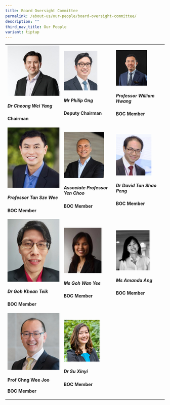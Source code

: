 ```yaml
---
title: Board Oversight Committee
permalink: /about-us/our-people/board-oversight-committee/
description: ""
third_nav_title: Our People
variant: tiptap
---
```

<table><tbody><tr><td rowspan="1" colspan="1"><a class="isomer-image-wrapper" href="/biography/board-oversight-committee/dr-cheong-wei-yang/"><img style="width: 100%;" height="auto" width="100%" alt="" src="/images/Biography/Board Oversight Committee/Profile_CheongWeiYang_v2.jpg"></a><h5>Dr Cheong Wei Yang</h5><p><strong>Chairman</strong></p></td><td rowspan="1" colspan="1"><a class="isomer-image-wrapper" href="/biography/board-oversight-committee/mr-philip-ong/"><img style="width: 70%;" height="auto" width="100%" alt="" src="/images/Biography/Board Oversight Committee/ds_philip_ong_boc_page_overview.jpg"></a><h5>Mr Philip Ong</h5><p><strong>Deputy Chairman</strong></p></td><td rowspan="1" colspan="1"><a class="isomer-image-wrapper" href="/biography/board-oversight-committee/professor-william-hwang/"><img style="width: 67%;" height="auto" width="100%" alt="" src="/images/Biography/Board Oversight Committee/Profile_Picture___Prof_William_Hwang_v2.jpg"></a><h5>Professor William Hwang</h5><p><strong>BOC Member</strong></p></td></tr><tr><td rowspan="1" colspan="1"><a class="isomer-image-wrapper" href="/biography/board-oversight-committee/professor-tan-sze-wee/"><img style="width: 100%" height="auto" width="100%" alt="" src="/images/Biography/Board Oversight Committee/professor tan sze wee.jpg"></a><h5>Professor Tan Sze Wee</h5><p><strong>BOC Member</strong></p></td><td rowspan="1" colspan="1"><div class="isomer-image-wrapper"><img style="width: 84%;" height="auto" width="100%" alt="" src="/images/Biography/Board Oversight Committee/Profile_Pic_AProf_Yen_Choo_v2.jpg"></div><h5>Associate Professor Yen Choo</h5><p><strong>BOC Member</strong></p></td><td rowspan="1" colspan="1"><div class="isomer-image-wrapper"><img style="width: 76%;" height="auto" width="100%" alt="" src="/images/Biography/Board Oversight Committee/associate professor david tan shao peng.jpg"></div><h5>Dr David Tan Shao Peng</h5><p><strong>BOC Member</strong></p></td></tr><tr><td rowspan="1" colspan="1"><div class="isomer-image-wrapper"><img style="width: 100%" height="auto" width="100%" alt="" src="/images/Biography/Board Oversight Committee/dr goh khean teik.jpg"></div><h5>Dr Goh Khean Teik</h5><p><strong>BOC Member</strong></p></td><td rowspan="1" colspan="1"><div class="isomer-image-wrapper"><img style="width: 79%;" height="auto" width="100%" alt="" src="/images/Biography/Board Oversight Committee/ms goh wan yee.jpg"></div><h5>Ms Goh Wan Yee</h5><p><strong>BOC Member</strong></p></td><td rowspan="1" colspan="1"><div class="isomer-image-wrapper"><img style="width: 72%;" height="auto" width="100%" alt="" src="/images/Biography/Board Oversight Committee/Amanda_photo.jpg"></div><h5>Ms Amanda Ang</h5><p><strong>BOC Member</strong></p></td></tr><tr><td rowspan="1" colspan="1"><div class="isomer-image-wrapper"><img style="width: 100%" height="auto" width="100%" alt="" src="/images/Biography/Board Oversight Committee/Photo_CWJ_resized.png"></div><h4>Prof Chng Wee Joo</h4><p><strong>BOC Member</strong></p></td><td rowspan="1" colspan="1"><div class="isomer-image-wrapper"><img style="width: 75%;" height="auto" width="100%" alt="" src="/images/Biography/Board Oversight Committee/Profile_Picture___Dr_Su_Xinyi.jpg"></div><h5>Dr Su Xinyi</h5><p><strong>BOC Member</strong></p></td><td rowspan="1" colspan="1"><p></p></td></tr></tbody></table><p></p>